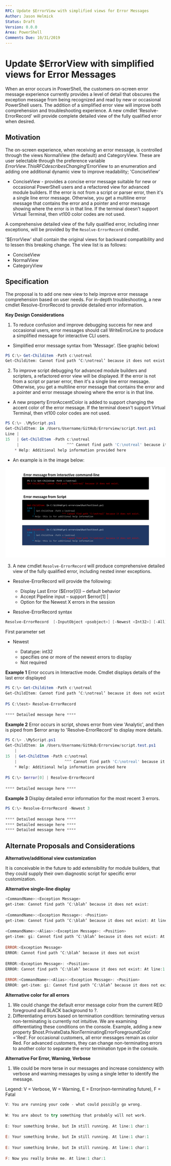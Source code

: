 ```yaml
---
RFC: Update $ErrorView with simplified views for Error Messages
Author: Jason Helmick
Status: Draft
Version: 0.0.0
Area: PowerShell
Comments Due: 10/31/2019
---
```


# Update $ErrorView with simplified views for Error Messages

When an error occurs in PowerShell, the customers on-screen error message experience currently
provides a level of detail that obscures the exception message from being recognized and read by
new or occasional PowerShell users. The addition of a simplified error view will improve both
comprehension and troubleshooting experience. A new cmdlet 'Resolve-ErrorRecord' will provide
complete detailed view of the fully qualified error when desired.

## Motivation

The on-screen experience, when receiving an error message,
is controlled through the views NormalView (the default) and CategoryView. These are user selectable
through the preference variable $ErrorView.
This RFC describes Changing '$ErrorView to an enumeration and adding one additional dynamic view
to improve readability; 'ConciseView'

- ConciseView - provides a concise error message suitable for new or occasional PowerShell users
and a refactored view for advanced module builders. If the error is not from a script or parser
error, then it's a single line error message. Otherwise, you get a multiline error message that
contains the error and a pointer and error message showing where the error is in that line.
If the terminal doesn't support Virtual Terminal, then vt100 color codes are not used.

A comprehensive detailed view of the fully qualified error, including inner exceptions,
will be provided by the `Resolve-ErrorRecord` cmdlet.

'$ErrorView' shall contain the original views for backward compatibility and to
lessen this breaking change. The view list is as follows:

- ConciseView
- NormalView
- CategoryView

## Specification

The proposal is to add one new view to help improve error message comprehension
based on user needs. For in-depth troubleshooting, a new cmdlet
Resolve-ErrorRecord to provide detailed error information.

__Key Design Considerations__

1. To reduce confusion and improve debugging success for new and occasional users,
error messages should call WriteErrorLine to produce a simplified message for interactive CLI users.

- Simplified error message syntax from 'Message'. (See graphic below)

```powershell
PS C:\> Get-Childitem -Path c:\notreal
Get-Childitem: Cannot find path ‘C:\notreal’ because it does not exist
```

2. To improve script debugging for advanced module builders and scripters,
a refactored error view will be displayed. If the error is not from a script or parser
error, then it's a single line error message. Otherwise, you get a multiline error message that
contains the error and a pointer and error message showing where the error is in that line.

- A new property ErrorAccentColor is added to support changing the accent color of the error message.
If the terminal doesn't support Virtual Terminal, then vt100 color codes are not used.

```powershell
PS C:\> .\MyScript.ps1
Get-ChildItem: in /Users/Username/GitHub/Errorview/script.test.ps1
Line |
15   | Get-ChildItem -Path c:\notreal
     |                     ^^^ Cannot find path 'C:\notreal' because it does not exist.
    * Help: Additional help information provided here
```

- An example is in the image below:

![Message and Analytic](.\RFC00XX-Update-Error-View.png)

3. A new cmdlet `Resolve-ErrorRecord` will produce comprehensive detailed
view of the fully qualified error, including nested inner exceptions.

- Resolve-ErrorRecord will provide the following:

    + Display Last Error ($Error[0]) – default behavior
    + Accept Pipeline input – support $error[1] |
    + Option for the Newest X errors in the session

- Resolve-ErrorRecord syntax

```powershell
Resolve-ErrorRecord  [-InputObject <psobject>] [-Newest <Int32>] [-All] [<CommonParameters>]
```

First parameter set

- Newest

    + Datatype: int32
    + specifies one or more of the newest errors to display
    + Not required

__Example 1__
Error occurs in Interactive mode. Cmdlet displays details of the last error displayed

```powershell
PS C:\> Get-Childitem -Path c:\notreal
Get-ChildItem: Cannot find path ‘C:\notreal’ because it does not exist

PS C:\test> Resolve-ErrorRecord

**** Detailed message here ****
```

__Example 2__
Error occurs in script, shows error from view 'Analytic', and then is piped
from $error array to 'Resolve-ErrorRecord' to display more details.

```powershell
PS C:\> .\MyScript.ps1
Get-ChildItem: in /Users/Username/GitHub/Errorview/script.test.ps1
    |
15  | Get-ChildItem -Path c:\notreal
    |                     ^^^ Cannot find path 'C:\notreal' because it does not exist.
    * Help: Additional help information provided here

PS C:\> $error[0] | Resolve-ErrorRecord

**** Detailed message here ****
```

__Example 3__
Display detailed error information for the most recent 3 errors.

```powershell
PS C:\> Resolve-ErrorRecord -Newest 3

**** Detailed message here ****
**** Detailed message here ****
**** Detailed message here ****
```

## Alternate Proposals and Considerations

__Alternative/additional view customization__

It is conceivable in the future to add extensibility for module builders,
that they could supply their own diagnostic script for specific error customization.

__Alternative single-line display__

```powershell
<CommandName>:<Exception Message>
get-item: Cannot find path ‘C:\blah’ because it does not exist:

<CommandName>:<Exception Message>: <Position>
get-item: Cannot find path ‘C:\blah’ because it does not exist: At line:1 char:1

<CommandName>:<Alias>:<Exception Message>: <Position>
get-item: gi: Cannot find path ‘C:\blah’ because it does not exist: At line:1 char:1

ERROR:<Exception Message>
ERROR: Cannot find path ‘C:\blah’ because it does not exist

ERROR:<Exception Message>: <Position>
ERROR: Cannot find path ‘C:\blah’ because it does not exist: At line:1 char:1

ERROR:<CommandName>:<Alias>:<Exception Message>: <Position>
ERROR: get-item: gi: Cannot find path ‘C:\blah’ because it does not exist: At line:1 char:1
```

__Alternative color for all errors__

1. We could change the default error message color from the current RED foreground and BLACK background to ?.
2. Differentiating errors based on termination condition: terminating versus non-terminating
is currently not intuitive. We are examining differentiating these conditions on the console.
Example, adding a new property $host.PrivateData.NonTerminatingErrorForegroundColor ='Red'.
For occasional customers, all error messages remain as color Red. For advanced customers,
they can change non-terminating errors to another color to separate the error
termination type in the console.

__Alternative For Error, Warning, Verbose__

1. We could be more terse in our messages and increase consistency with verbose
and warning messages by using a single letter to identify the message.

Legend: V = Verbose, W = Warning, E = Error(non-terminating future), F = Fatal

```powershell
V: You are running your code - what could possibly go wrong.

W: You are about to try something that probably will not work.

E: Your something broke, but Im still running. At line:1 char:1

E: Your something broke, but Im still running. At line:1 char:1

E: Your something broke, but Im still running. At line:1 char:1

F: Now you really broke me. At line:1 char:1

```

